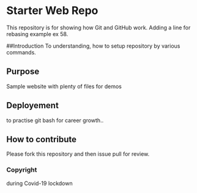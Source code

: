 # Starter Web Repo

This repository is for showing how Git and GitHub work.
Adding a line for rebasing example ex 58.

##Introduction
To understanding, how to setup repository by various commands.

## Purpose

Sample website with plenty of files for demos

## Deployement
to practise git bash for career growth..

## How to contribute

Please fork this repository and then issue pull for review.

### Copyright
during Covid-19 lockdown